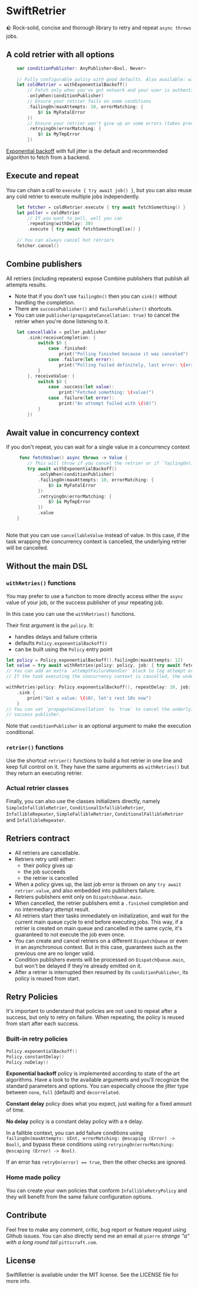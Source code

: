# SwiftRetrier

🪨 Rock-solid, concise and thorough library to retry and repeat `async throws` jobs.

## A cold retrier with all options

```swift
    var conditionPublisher: AnyPublisher<Bool, Never>
    
    // Fully configurable policy with good defaults. Also available: withConstantDelay(), withNoDelay()
    let coldRetrier = withExponentialBackoff() 
        // Fetch only when you've got network and your user is authenticated for example
        .onlyWhen(conditionPublisher)
        // Ensure your retrier fails on some conditions
        .failingOn(maxAttempts: 10, errorMatching: {
            $0 is MyFatalError
        })
        // Ensure your retrier won't give up on some errors (takes precedence over failingOn())
        .retryingOn(errorMatching: {
            $0 is MyTmpError
        })
```

[Exponential backoff](https://aws.amazon.com/fr/blogs/architecture/exponential-backoff-and-jitter/) with
full jitter is the default and recommended algorithm to fetch from a backend. 

## Execute and repeat

You can chain a call to `execute { try await job() }`, but you can also reuse any cold retrier to execute multiple
jobs independently.

```swift  
    let fetcher = coldRetrier.execute { try await fetchSomething() }
    let poller = coldRetrier
        // If you want to poll, well you can
        .repeating(withDelay: 30)
        .execute { try await fetchSomethingElse() }
        
    // You can always cancel hot retriers
    fetcher.cancel()
```

## Combine publishers

All retriers (including repeaters) expose Combine publishers that publish all attempts results.
- Note that if you don't use `failingOn()` then you can `sink()` without handling the completion.
- There are `successPublisher()` and `failurePublisher()` shortcuts.
- You can use `publisher(propagateCancellation: true)` to cancel the retrier when you're done listening to it.

```swift
    let cancellable = poller.publisher
        .sink(receiveCompletion: {
            switch $0 {
                case .finished:
                    print("Polling finished because it was canceled")
                case .failure(let error):
                    print("Polling failed definitely, last error: \(error)")
            }
        }, receiveValue: {
            switch $0 {
                case .success(let value):
                    print("Fetched something: \(value)")
                case .failure(let error):
                    print("An attempt failed with \($0)")
            }
        })
```

## Await value in concurrency context

If you don't repeat, you can wait for a single value in a concurrency context

```swift
     func fetchValue() async throws -> Value {
        // This will throw if you cancel the retrier or if `failingOn()` matches
        try await withExponentialBackoff() 
            .onlyWhen(conditionPublisher)
            .failingOn(maxAttempts: 10, errorMatching: {
                $0 is MyFatalError
            })
            .retryingOn(errorMatching: {
                $0 is MyTmpError
            })
            .value
    }
    
```

Note that you can use `cancellableValue` instead of value. In this case, if the task wrapping the concurrency context
is cancelled, the underlying retrier will be cancelled.

## Without the main DSL

### `withRetries()` functions

You may prefer to use a function to more directly access either the `async` value of your job, or the success publisher
of your repeating job.

In this case you can use the `withRetries()` functions.

Their first argument is the `policy`. It:
- handles delays and failure criteria
- defaults `Policy.exponentialBackoff()`
- can be built using the `Policy` entry point

```swift
let policy = Policy.exponentialBackoff().failingOn(maxAttempts: 12)
let value = try await withRetries(policy: policy, job: { try await fetchSomething() })
// You can add an extra `attemptFailureHandler` block to log attempt errors.
// If the task executing the concurrency context is cancelled, the underlying retrier will be canceled.

withRetries(policy: Policy.exponentialBackoff(), repeatDelay: 10, job: { try await fetchSomething() })
    .sink {
        print("Got a value: \($0), let's rest 10s now")
    }
// You can set `propagateCancellation` to `true` to cancel the underlying retrier when you're done listening to the
// success publisher.
```

Note that `conditionPublisher` is an optional argument to make the execution conditional.

### `retrier()` functions

Use the shortcut `retrier()` functions to build a hot retrier in one line and keep full control on it. They have
the same arguments as `withRetries()` but they return an executing retrier. 

### Actual retrier classes

Finally, you can also use the classes initializers directly, namely `SimpleInfallibleRetrier`, 
`ConditionalInfallibleRetrier`, `InfallibleRepeater`, `SimpleFallibleRetrier`, `ConditionalFallibleRetrier` 
and `InfallibleRepeater`.


## Retriers contract

- All retriers are cancellable.
- Retriers retry until either:
    - their policy gives up
    - the job succeeds
    - the retrier is cancelled
- When a policy gives up, the last job error is thrown on any `try await retrier.value`, and also embedded into 
publishers failure.
- Retriers publishers emit only on `DispatchQueue.main`.
- When cancelled, the retrier publishers emit a `.finished` completion and no intermediary attempt result.
- All retriers start their tasks immediately on initialization, and wait for the current main queue cycle to end before
 executing jobs. This way, if a retrier is created on main queue and cancelled in the same cycle, it's guaranteed 
 to not execute the job even once.
- You can create and cancel retriers on a different `DispatchQueue` or even in an asynchronous context. But in this 
case, guarantees such as the previous one are no longer valid.
- Condition publishers events will be processed on `DispatchQueue.main`, but won't be delayed if they're already 
emitted on it.
- After a retrier is interrupted then resumed by its `conditionPublisher`, its policy is reused from start.

## Retry Policies

It's important to understand that policies are not used to repeat after a success, but only to retry on failure.
When repeating, the policy is reused from start after each success.

### Built-in retry policies

```swift
Policy.exponentialBackoff()
Policy.constantDelay()
Policy.noDelay()
```

**Exponential backoff** policy is implemented according to state of the art algorithms.
Have a look to the available arguments and you'll recognize the standard parameters and options.
You can especially choose the jitter type between `none`, `full` (default) and `decorrelated`.

**Constant delay** policy does what you expect, just waiting for a fixed amount of time.

**No delay** policy is a constant delay policy with a `0` delay.

In a fallible context, you can add failure conditions using 
`failingOn(maxAttempts: UInt, errorMatching: @escaping (Error) -> Bool)`, and bypass these conditions using 
`retryingOn(errorMatching: @escaping (Error) -> Bool)`.

If an error has `retryOn(error) == true`, then the other checks are ignored.

### Home made policy

You can create your own policies that conform `InfallibleRetryPolicy` and they will benefit from the same failure
 configuration options.


## Contribute

Feel free to make any comment, critic, bug report or feature request using Github issues.
You can also directly send me an email at `pierre` *strange "a" with a long round tail* `pittscraft.com`.

## License

SwiftRetrier is available under the MIT license. See the LICENSE file for more info.
